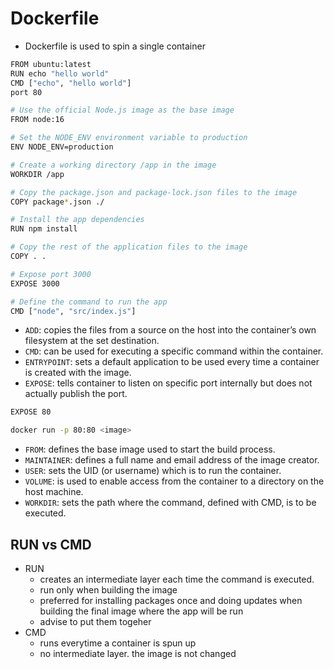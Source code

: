 # Dockerfile

- Dockerfile is used to spin a single container

```sh
FROM ubuntu:latest
RUN echo "hello world"
CMD ["echo", "hello world"]
port 80
```

```sh
# Use the official Node.js image as the base image
FROM node:16

# Set the NODE_ENV environment variable to production
ENV NODE_ENV=production

# Create a working directory /app in the image
WORKDIR /app

# Copy the package.json and package-lock.json files to the image
COPY package*.json ./

# Install the app dependencies
RUN npm install

# Copy the rest of the application files to the image
COPY . .

# Expose port 3000
EXPOSE 3000

# Define the command to run the app
CMD ["node", "src/index.js"]
```

- `ADD`: copies the files from a source on the host into the container’s own filesystem at the set destination.
- `CMD`: can be used for executing a specific command within the container.
- `ENTRYPOINT`: sets a default application to be used every time a container is created with the image.
- `EXPOSE`: tells container to listen on specific port internally but does not actually publish the port.

```sh
EXPOSE 80

```

```sh
docker run -p 80:80 <image>
```

- `FROM`: defines the base image used to start the build process.
- `MAINTAINER`: defines a full name and email address of the image creator.
- `USER`: sets the UID (or username) which is to run the container.
- `VOLUME`: is used to enable access from the container to a directory on the host machine.
- `WORKDIR`: sets the path where the command, defined with CMD, is to be executed.

## RUN vs CMD

- RUN
  - creates an intermediate layer each time the command is executed.
  - run only when building the image
  - preferred for installing packages once and doing updates when building the final image where the app will be run
  - advise to put them togeher
- CMD
  - runs everytime a container is spun up
  - no intermediate layer. the image is not changed
